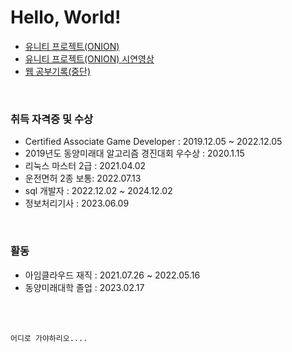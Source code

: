 # Hello, World!

- <a href="https://namnamu.github.io/">유니티 프로젝트(ONION)</a>
- <a href="https://youtu.be/4e2WnCjWdxM">유니티 프로젝트(ONION) 시연영상</a>
- <a href="https://github.com/namnamu/namnamu/blob/main/document/index.md">웹 공부기록(중단)</a>
<br>

### 취득 자격증 및 수상
- Certified Associate Game Developer : 2019.12.05 ~ 2022.12.05
- 2019년도 동양미래대 알고리즘 경진대회 우수상 : 2020.1.15
- 리눅스 마스터 2급 : 2021.04.02
- 운전면허 2종 보통: 2022.07.13
- sql 개발자 : 2022.12.02 ~ 2024.12.02
- 정보처리기사 : 2023.06.09
<br>

### 활동
- 아임클라우드 재직 : 2021.07.26 ~ 2022.05.16
- 동양미래대학 졸업 : 2023.02.17
<br/>
<br/>

```
어디로 가야하리오....
```

<!--
### Hi there 👋

**namnamu/namnamu** is a ✨ _special_ ✨ repository because its `README.md` (this file) appears on your GitHub profile.

Here are some ideas to get you started:

- 🔭 I’m currently working on ...
- 🌱 I’m currently learning ...
- 👯 I’m looking to collaborate on ...
- 🤔 I’m looking for help with ...
- 💬 Ask me about ...
- 📫 How to reach me: ...
- 😄 Pronouns: ...
- ⚡ Fun fact: ...
-->
